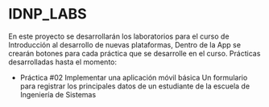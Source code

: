 # IDNP_LABS
En este proyecto se desarrollarán los laboratorios para el curso de Introducción al desarrollo de nuevas plataformas, Dentro de la App se crearán botones para cada práctica que se desarrolle en el curso.
Prácticas desarrolladas hasta el momento:
- Práctica #02
Implementar una aplicación móvil básica
Un formulario para registrar los principales datos de un estudiante de la escuela de Ingeniería de Sistemas

